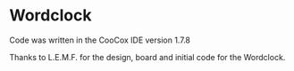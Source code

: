 # Wordclock
Code was written in the CooCox IDE version 1.7.8

Thanks to L.E.M.F. for the design, board and initial code for the Wordclock.
